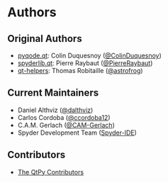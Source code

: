 # Authors

## Original Authors

* [pyqode.qt](https://github.com/pyQode/pyqode.qt): Colin Duquesnoy ([@ColinDuquesnoy](https://github.com/ColinDuquesnoy))
* [spyderlib.qt](https://github.com/spyder-ide/spyder/commits/2.3/spyderlib/qt): Pierre Raybaut ([@PierreRaybaut](https://github.com/PierreRaybaut))
* [qt-helpers](https://github.com/glue-viz/qt-helpers): Thomas Robitaille ([@astrofrog](https://www.github.com/astrofrog))


## Current Maintainers

* Daniel Althviz ([@dalthviz](https://github.com/dalthviz))
* Carlos Cordoba ([@ccordoba12](https://github.com/ccordoba12))
* C.A.M. Gerlach ([@CAM-Gerlach](https://github.com/CAM-Gerlach))
* Spyder Development Team ([Spyder-IDE](https://github.com/spyder-ide))


## Contributors

* [The QtPy Contributors](https://github.com/spyder-ide/qtpy/graphs/contributors)

